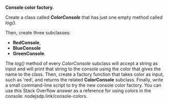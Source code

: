 **Console color factory.** 

Create a class called **_ColorConsole_** that has just one empty method called _log()_. 

Then, create three subclasses: 
- **RedConsole**, 
- **BlueConsole**
- **GreenConsole**. 

The _log()_ method of every _ColorConsole_ subclass will accept a string as input and will print that string to the console using the color that gives the name to the class. 
Then, create a factory function that takes color as input, such as 'red', and returns the related **ColorConsole** subclass. 
Finally, write a small command-line script to try the new console color factory. 
You can use this Stack Overflow answer as a reference for using colors in the console: nodejsdp.link/console-colors.
 